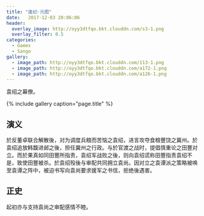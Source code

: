 ```yaml
---
title: "逢纪·元图"
date:   2017-12-03 20:06:06
header:
  overlay_image: http://oyy3dtfqo.bkt.clouddn.com/s3-1.png
  overlay_filter: 0.5
categories:
  - Games
  - Sango
gallery:
  - image_path: http://oyy3dtfqo.bkt.clouddn.com/113-1.png
  - image_path: http://oyy3dtfqo.bkt.clouddn.com/a172-1.png
  - image_path: http://oyy3dtfqo.bkt.clouddn.com/a126-1.png
---
```


袁绍之幕僚。

{% include gallery caption="page.title" %}

## 演义

於反董卓联合解散後，对为调度兵粮而苦恼之袁绍，进言攻夺食粮豐饶之冀州。於袁绍追放韩馥进邺之後，担任冀州之行政。与於官渡之战时，提倡慎重论之田豐对立。而於果真如同田豐所指责，袁绍军战败之後，则向袁绍谎称田豐指责袁绍不是，致使田豐被杀。於袁绍殁後与审配共同拥立袁尚。因对立之袁谭派之策略被唤至袁谭之阵中，被迫书写向袁尚要求援军之书信，拒绝後遇害。

## 正史

起初亦与支持袁尚之审配感情不睦。
